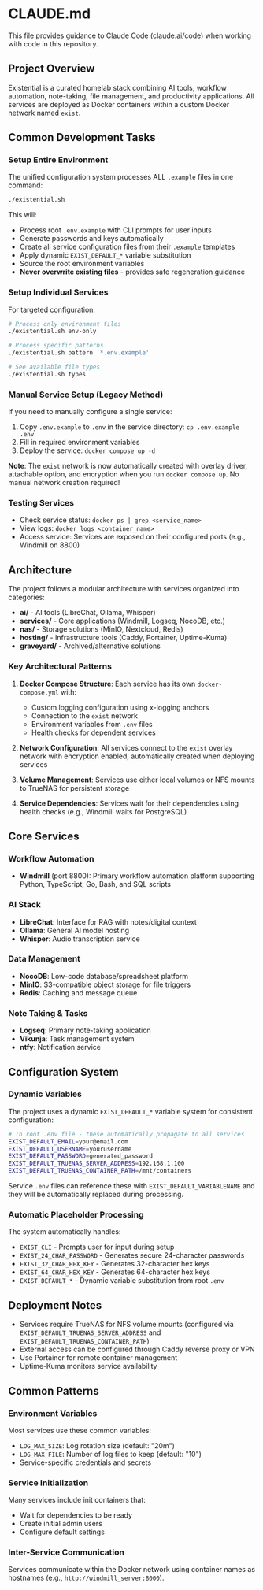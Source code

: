 # CLAUDE.md

This file provides guidance to Claude Code (claude.ai/code) when working with code in this repository.

## Project Overview

Existential is a curated homelab stack combining AI tools, workflow automation, note-taking, file management, and productivity applications. All services are deployed as Docker containers within a custom Docker network named `exist`.

## Common Development Tasks

### Setup Entire Environment
The unified configuration system processes ALL `.example` files in one command:
```bash
./existential.sh
```

This will:
- Process root `.env.example` with CLI prompts for user inputs
- Generate passwords and keys automatically
- Create all service configuration files from their `.example` templates
- Apply dynamic `EXIST_DEFAULT_*` variable substitution
- Source the root environment variables
- **Never overwrite existing files** - provides safe regeneration guidance

### Setup Individual Services
For targeted configuration:
```bash
# Process only environment files
./existential.sh env-only

# Process specific patterns
./existential.sh pattern '*.env.example'

# See available file types
./existential.sh types
```

### Manual Service Setup (Legacy Method)
If you need to manually configure a single service:
1. Copy `.env.example` to `.env` in the service directory: `cp .env.example .env`
2. Fill in required environment variables
3. Deploy the service: `docker compose up -d`

**Note**: The `exist` network is now automatically created with overlay driver, attachable option, and encryption when you run `docker compose up`. No manual network creation required!

### Testing Services
- Check service status: `docker ps | grep <service_name>`
- View logs: `docker logs <container_name>`
- Access service: Services are exposed on their configured ports (e.g., Windmill on 8800)

## Architecture

The project follows a modular architecture with services organized into categories:

- **ai/** - AI tools (LibreChat, Ollama, Whisper)
- **services/** - Core applications (Windmill, Logseq, NocoDB, etc.)
- **nas/** - Storage solutions (MinIO, Nextcloud, Redis)
- **hosting/** - Infrastructure tools (Caddy, Portainer, Uptime-Kuma)
- **graveyard/** - Archived/alternative solutions

### Key Architectural Patterns

1. **Docker Compose Structure**: Each service has its own `docker-compose.yml` with:
   - Custom logging configuration using x-logging anchors
   - Connection to the `exist` network
   - Environment variables from `.env` files
   - Health checks for dependent services

2. **Network Configuration**: All services connect to the `exist` overlay network with encryption enabled, automatically created when deploying services

3. **Volume Management**: Services use either local volumes or NFS mounts to TrueNAS for persistent storage

4. **Service Dependencies**: Services wait for their dependencies using health checks (e.g., Windmill waits for PostgreSQL)

## Core Services

### Workflow Automation
- **Windmill** (port 8800): Primary workflow automation platform supporting Python, TypeScript, Go, Bash, and SQL scripts

### AI Stack
- **LibreChat**: Interface for RAG with notes/digital context
- **Ollama**: General AI model hosting
- **Whisper**: Audio transcription service

### Data Management
- **NocoDB**: Low-code database/spreadsheet platform
- **MinIO**: S3-compatible object storage for file triggers
- **Redis**: Caching and message queue

### Note Taking & Tasks
- **Logseq**: Primary note-taking application
- **Vikunja**: Task management system
- **ntfy**: Notification service

## Configuration System

### Dynamic Variables
The project uses a dynamic `EXIST_DEFAULT_*` variable system for consistent configuration:

```bash
# In root .env file - these automatically propagate to all services
EXIST_DEFAULT_EMAIL=your@email.com
EXIST_DEFAULT_USERNAME=yourusername  
EXIST_DEFAULT_PASSWORD=generated_password
EXIST_DEFAULT_TRUENAS_SERVER_ADDRESS=192.168.1.100
EXIST_DEFAULT_TRUENAS_CONTAINER_PATH=/mnt/containers
```

Service `.env` files can reference these with `EXIST_DEFAULT_VARIABLENAME` and they will be automatically replaced during processing.

### Automatic Placeholder Processing
The system automatically handles:
- `EXIST_CLI` - Prompts user for input during setup
- `EXIST_24_CHAR_PASSWORD` - Generates secure 24-character passwords
- `EXIST_32_CHAR_HEX_KEY` - Generates 32-character hex keys
- `EXIST_64_CHAR_HEX_KEY` - Generates 64-character hex keys
- `EXIST_DEFAULT_*` - Dynamic variable substitution from root `.env`

## Deployment Notes

- Services require TrueNAS for NFS volume mounts (configured via `EXIST_DEFAULT_TRUENAS_SERVER_ADDRESS` and `EXIST_DEFAULT_TRUENAS_CONTAINER_PATH`)
- External access can be configured through Caddy reverse proxy or VPN
- Use Portainer for remote container management
- Uptime-Kuma monitors service availability

## Common Patterns

### Environment Variables
Most services use these common variables:
- `LOG_MAX_SIZE`: Log rotation size (default: "20m")
- `LOG_MAX_FILE`: Number of log files to keep (default: "10")
- Service-specific credentials and secrets

### Service Initialization
Many services include init containers that:
- Wait for dependencies to be ready
- Create initial admin users
- Configure default settings

### Inter-Service Communication
Services communicate within the Docker network using container names as hostnames (e.g., `http://windmill_server:8000`).